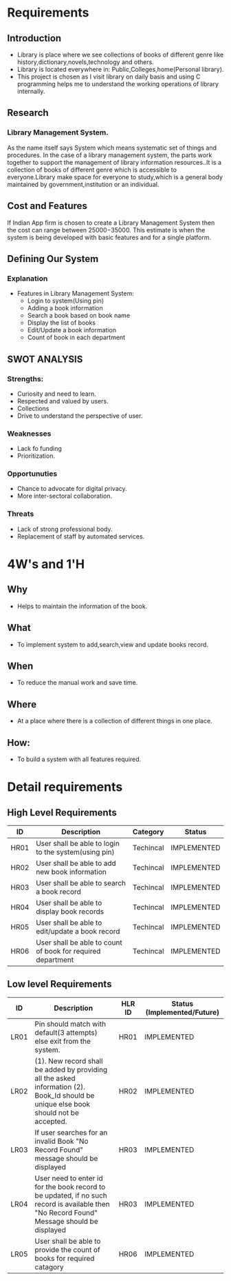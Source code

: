 # Requirements
## Introduction
 * Library is place where we see collections of books of different genre like history,dictionary,novels,technology and others.
 * Library is located everywhere in: Public,Colleges,home(Personal library).
 * This project is chosen as I visit library on daily basis and using C programming helps me to understand the working operations of library internally.
 
## Research
### Library Management System.
As the name itself says System which means systematic set of things and procedures. In the case of a library management system, the parts work together to support the management of library information resources..It is a collection of books of different genre which is accessible to everyone.Library make space for everyone to study,which is a general body maintained by government,institution or an individual.
 

## Cost and Features 
If Indian App firm is chosen to create a Library Management System then the cost can range between $25000-$35000. This estimate is when the system is being developed with basic features and for a single platform.


## Defining Our System

### Explanation
* Features in Library Management System:
    * Login to system(Using pin)
    * Adding a book information
    * Search a book based on book name
    * Display the list of books
    * Edit/Update a book information
    * Count of book in each department

## SWOT ANALYSIS
### Strengths:
* Curiosity and need to learn.
* Respected and valued by users.
* Collections
* Drive to understand the perspective of user.

### Weaknesses
* Lack fo funding
* Prioritization.

### Opportunuties
* Chance to advocate for digital privacy.
* More inter-sectoral collaboration.

### Threats
* Lack of strong professional body.
* Replacement of staff by automated services.

# 4W&#39;s and 1&#39;H

## Why
* Helps to maintain the information of the book.

## What
* To implement system to add,search,view and update books record.

## When
* To reduce the manual work and save time.

## Where
* At a place where there is a collection of different things in one place.

## How:
* To build a system with all features required.

# Detail requirements
## High Level Requirements 
| ID | Description | Category | Status | 
| ----- | ----- | ------- | ---------|
| HR01 | User shall be able to login to the system(using pin)    | Techincal | IMPLEMENTED |
| HR02 | User shall be able to add new book information | Techincal | IMPLEMENTED | 
| HR03 | User shall be able to search a book record | Techincal |  IMPLEMENTED  |
| HR04 | User shall be able to display book records | Techincal |  IMPLEMENTED  |
| HR05 | User shall be able to edit/update a book record | Techincal |  IMPLEMENTED  |
| HR06 | User shall be able to count of book for required department | Techincal |  IMPLEMENTED  |

##  Low level Requirements
 
| ID | Description | HLR ID | Status (Implemented/Future) |
| ------ | --------- | ------ | ----- |
| LR01 | Pin should match with default(3 attempts) else exit from the system. | HR01 | IMPLEMENTED |
| LR02 | (1). New record shall be added by providing all the asked information                                                                                                    (2). Book_Id should be unique else book should not be accepted. | HR02 |  IMPLEMENTED  |
| LR03 | If user searches for an invalid Book "No Record Found" message should be displayed | HR03 |  IMPLEMENTED  |
| LR04 | User need to enter id for the book record to be updated, if no such record is available then "No Record Found" Message should be displayed | HR03 |  IMPLEMENTED  |
| LR05 | User shall be able to provide the count of books for required catagory | HR06 |  IMPLEMENTED  |
